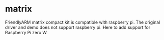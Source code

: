 # matrix
FriendlyARM matrix compact kit is compatible with raspberry pi.
The original driver and demo does not support raspberry pi.
Here to add support for Raspberry Pi zero W.
